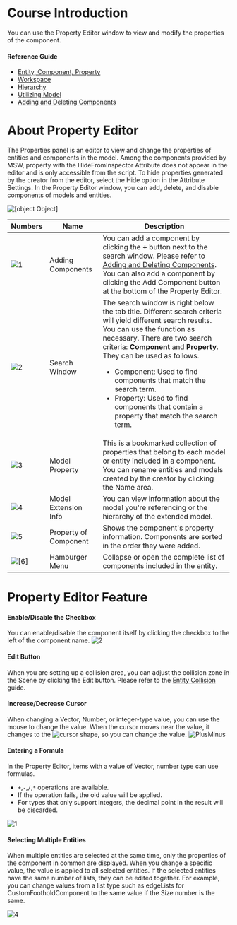 # Course Introduction
You can use the Property Editor window to view and modify the properties of the component.

#### Reference Guide
* [Entity, Component, Property](/docs/?postId=54{"target":"_blank"})
* [Workspace](/docs/?postId=121{"target":"_blank"})
* [Hierarchy](/docs/?postId=453{"target":"_blank"})
* [Utilizing Model](/docs?/postId=461{"target":"_self"})
* [Adding and Deleting Components](/docs/?postId=58{"target":"_blank"})

# About Property Editor

The Properties panel is an editor to view and change the properties of entities and components in the model. Among the components provided by MSW, property with the HideFromInspector Attribute does not appear in the editor and is only accessible from the script. To hide properties generated by the creator from the editor, select the Hide option in the Attribute Settings.
 In the Property Editor window, you can add, delete, and disable components of models and entities.

![[object Object]](https://mod-file.dn.nexoncdn.co.kr/bbs/1722919835240d375b04a5ca8460aa0b70afe977333b8.png "1")

| Numbers | Name | Description |
| --- | --- | --- |
|![1](https://mod-file.dn.nexoncdn.co.kr/storage/numbers/NO_01.jpg "1")  | Adding Components | You can add a component by clicking the **+** button next to the search window\. Please refer to [Adding and Deleting Components](docs/?postId=58{"target":"_self"}). You can also add a component by clicking the Add Component button at the bottom of the Property Editor. |
| ![2](https://mod-file.dn.nexoncdn.co.kr/storage/numbers/NO_02.jpg "2") | Search Window | The search window is right below the tab title. Different search criteria will yield different search results. You can use the function as necessary. There are two search criteria: **Component** and **Property**. They can be used as follows.<ul> <li>Component: Used to find components that match the search term.</li><li>Property: Used to find components that contain a property that match the search term.</li></ul> |
|![3](https://mod-file.dn.nexoncdn.co.kr/storage/numbers/NO_03.jpg "3")  | Model Property| This is a bookmarked collection of properties that belong to each model or entity included in a component. You can rename entities and models created by the creator by clicking the Name area.  |
|![4](https://mod-file.dn.nexoncdn.co.kr/storage/numbers/NO_04.jpg "4")  | Model Extension Info | You can view information about the model you're referencing or the hierarchy of the extended model. |
|![5](https://mod-file.dn.nexoncdn.co.kr/storage/numbers/NO_05.jpg "5")  | Property of Component| Shows the component's property information. Components are sorted in the order they were added. |
|![[6]](https://mod-file.dn.nexoncdn.co.kr/storage/numbers/NO_06.jpg "6") | Hamburger Menu | Collapse or open the complete list of components included in the entity. |

# Property Editor Feature
#### Enable/Disable the Checkbox
You can enable/disable the component itself by clicking the checkbox to the left of the component name.
![2](https://mod-file.dn.nexoncdn.co.kr/bbs/1692601186919c8ee674ef7054b5b88e3325a085e3853.png{"width":"350px"} "2")
#### Edit Button
When you are setting up a collision area, you can adjust the collision zone in the Scene by clicking the Edit button. Please refer to the [Entity Collision](docs/?postId=175{"target":"_self"}) guide.

#### Increase/Decrease Cursor
When changing a Vector, Number, or integer-type value, you can use the mouse to change the value.
When the cursor moves near the value, it changes to the ![cursor](https://mod-file.dn.nexoncdn.co.kr/storage/icons/Cursor/cursor_scale_02.png{"width":"16px"} "cursor") shape, so you can change the value.
![PlusMinus](https://mod-file.dn.nexoncdn.co.kr/bbs/16956247765542533d53ec25841009cb68f6d39ab1b8f.gif{"width":"350px"} "PlusMinus")
#### Entering a Formula
In the Property Editor, items with a value of Vector, number type can use formulas.

* `+`,`-`,`/`,`*` operations are available.
* If the operation fails, the old value will be applied.
* For types that only support integers, the decimal point in the result will be discarded.

![1](https://mod-file.dn.nexoncdn.co.kr/bbs/1692583022446085bd548f1af4126b5e9e64653081457.gif{"width":"350px"})
#### Selecting Multiple Entities
When multiple entities are selected at the same time, only the properties of the component in common are displayed.
When you change a specific value, the value is applied to all selected entities. If the selected entities have the same number of lists, they can be edited together. For example, you can change values from a list type such as edgeLists for CustomFootholdComponent to the same value if the Size number is the same.

![4](https://mod-file.dn.nexoncdn.co.kr/bbs/169260611101535f49fc4f0084a35a65869a08f4548ab.gif "4")